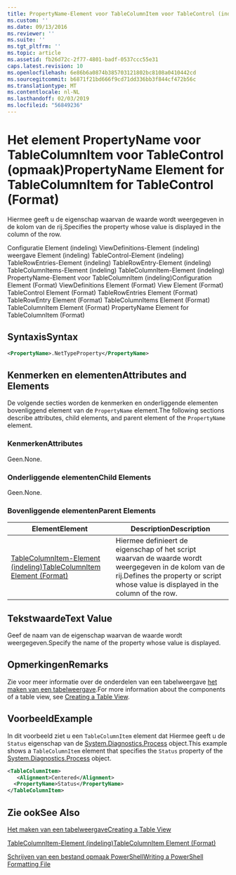 ```yaml
---
title: PropertyName-Element voor TableColumnItem voor TableControl (indeling) | Microsoft Docs
ms.custom: ''
ms.date: 09/13/2016
ms.reviewer: ''
ms.suite: ''
ms.tgt_pltfrm: ''
ms.topic: article
ms.assetid: fb26d72c-2f77-4801-badf-0537ccc55e31
caps.latest.revision: 10
ms.openlocfilehash: 6e86b6a0874b385703121802bc8108a0410442cd
ms.sourcegitcommit: b6871f21bd666f9cd71dd336bb3f844cf472b56c
ms.translationtype: MT
ms.contentlocale: nl-NL
ms.lasthandoff: 02/03/2019
ms.locfileid: "56849236"
---
```

# <a name="propertyname-element-for-tablecolumnitem-for-tablecontrol-format"></a><span data-ttu-id="09fd6-102">Het element PropertyName voor TableColumnItem voor TableControl (opmaak)</span><span class="sxs-lookup"><span data-stu-id="09fd6-102">PropertyName Element for TableColumnItem for TableControl (Format)</span></span>

<span data-ttu-id="09fd6-103">Hiermee geeft u de eigenschap waarvan de waarde wordt weergegeven in de kolom van de rij.</span><span class="sxs-lookup"><span data-stu-id="09fd6-103">Specifies the property whose value is displayed in the column of the row.</span></span>

<span data-ttu-id="09fd6-104">Configuratie Element (indeling) ViewDefinitions-Element (indeling) weergave Element (indeling) TableControl-Element (indeling) TableRowEntries-Element (indeling) TableRowEntry-Element (indeling) TableColumnItems-Element (indeling) TableColumnItem-Element (indeling) PropertyName-Element voor TableColumnItem (indeling)</span><span class="sxs-lookup"><span data-stu-id="09fd6-104">Configuration Element (Format) ViewDefinitions Element (Format) View Element (Format) TableControl Element (Format) TableRowEntries Element (Format) TableRowEntry Element (Format) TableColumnItems Element (Format) TableColumnItem Element (Format) PropertyName Element for TableColumnItem (Format)</span></span>

## <a name="syntax"></a><span data-ttu-id="09fd6-105">Syntaxis</span><span class="sxs-lookup"><span data-stu-id="09fd6-105">Syntax</span></span>

```xml
<PropertyName>.NetTypeProperty</PropertyName>
```

## <a name="attributes-and-elements"></a><span data-ttu-id="09fd6-106">Kenmerken en elementen</span><span class="sxs-lookup"><span data-stu-id="09fd6-106">Attributes and Elements</span></span>

<span data-ttu-id="09fd6-107">De volgende secties worden de kenmerken en onderliggende elementen bovenliggend element van de `PropertyName` element.</span><span class="sxs-lookup"><span data-stu-id="09fd6-107">The following sections describe attributes, child elements, and parent element of the `PropertyName` element.</span></span>

### <a name="attributes"></a><span data-ttu-id="09fd6-108">Kenmerken</span><span class="sxs-lookup"><span data-stu-id="09fd6-108">Attributes</span></span>

<span data-ttu-id="09fd6-109">Geen.</span><span class="sxs-lookup"><span data-stu-id="09fd6-109">None.</span></span>

### <a name="child-elements"></a><span data-ttu-id="09fd6-110">Onderliggende elementen</span><span class="sxs-lookup"><span data-stu-id="09fd6-110">Child Elements</span></span>

<span data-ttu-id="09fd6-111">Geen.</span><span class="sxs-lookup"><span data-stu-id="09fd6-111">None.</span></span>

### <a name="parent-elements"></a><span data-ttu-id="09fd6-112">Bovenliggende elementen</span><span class="sxs-lookup"><span data-stu-id="09fd6-112">Parent Elements</span></span>

|<span data-ttu-id="09fd6-113">Element</span><span class="sxs-lookup"><span data-stu-id="09fd6-113">Element</span></span>|<span data-ttu-id="09fd6-114">Description</span><span class="sxs-lookup"><span data-stu-id="09fd6-114">Description</span></span>|
|-------------|-----------------|
|[<span data-ttu-id="09fd6-115">TableColumnItem-Element (indeling)</span><span class="sxs-lookup"><span data-stu-id="09fd6-115">TableColumnItem Element (Format)</span></span>](./tablecolumnitem-element-for-tablecolumnitems-for-tablecontrol-format.md)|<span data-ttu-id="09fd6-116">Hiermee definieert de eigenschap of het script waarvan de waarde wordt weergegeven in de kolom van de rij.</span><span class="sxs-lookup"><span data-stu-id="09fd6-116">Defines the property or script whose value is displayed in the column of the row.</span></span>|

## <a name="text-value"></a><span data-ttu-id="09fd6-117">Tekstwaarde</span><span class="sxs-lookup"><span data-stu-id="09fd6-117">Text Value</span></span>

<span data-ttu-id="09fd6-118">Geef de naam van de eigenschap waarvan de waarde wordt weergegeven.</span><span class="sxs-lookup"><span data-stu-id="09fd6-118">Specify the name of the property whose value is displayed.</span></span>

## <a name="remarks"></a><span data-ttu-id="09fd6-119">Opmerkingen</span><span class="sxs-lookup"><span data-stu-id="09fd6-119">Remarks</span></span>

<span data-ttu-id="09fd6-120">Zie voor meer informatie over de onderdelen van een tabelweergave [het maken van een tabelweergave](./creating-a-table-view.md).</span><span class="sxs-lookup"><span data-stu-id="09fd6-120">For more information about the components of a table view, see [Creating a Table View](./creating-a-table-view.md).</span></span>

## <a name="example"></a><span data-ttu-id="09fd6-121">Voorbeeld</span><span class="sxs-lookup"><span data-stu-id="09fd6-121">Example</span></span>

<span data-ttu-id="09fd6-122">In dit voorbeeld ziet u een `TableColumnItem` element dat Hiermee geeft u de `Status` eigenschap van de [System.Diagnostics.Process](/dotnet/api/System.Diagnostics.Process) object.</span><span class="sxs-lookup"><span data-stu-id="09fd6-122">This example shows a `TableColumnItem` element that specifies the `Status` property of the [System.Diagnostics.Process](/dotnet/api/System.Diagnostics.Process) object.</span></span>

```xml
<TableColumnItem>
   <Alignment>Centered</Alignment>
  <PropertyName>Status</PropertyName>
</TableColumnItem>

```

## <a name="see-also"></a><span data-ttu-id="09fd6-123">Zie ook</span><span class="sxs-lookup"><span data-stu-id="09fd6-123">See Also</span></span>

[<span data-ttu-id="09fd6-124">Het maken van een tabelweergave</span><span class="sxs-lookup"><span data-stu-id="09fd6-124">Creating a Table View</span></span>](./creating-a-table-view.md)

[<span data-ttu-id="09fd6-125">TableColumnItem-Element (indeling)</span><span class="sxs-lookup"><span data-stu-id="09fd6-125">TableColumnItem Element (Format)</span></span>](./tablecolumnitem-element-for-tablecolumnitems-for-tablecontrol-format.md)

[<span data-ttu-id="09fd6-126">Schrijven van een bestand opmaak PowerShell</span><span class="sxs-lookup"><span data-stu-id="09fd6-126">Writing a PowerShell Formatting File</span></span>](./writing-a-powershell-formatting-file.md)
